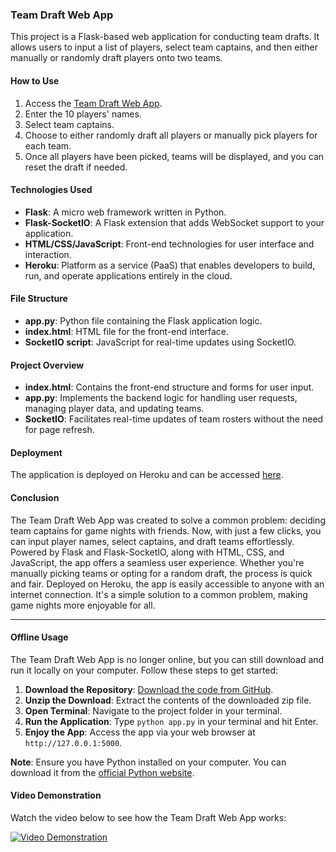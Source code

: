 ### Team Draft Web App

This project is a Flask-based web application for conducting team drafts. It allows users to input a list of players, select team captains, and then either manually or randomly draft players onto two teams.

#### How to Use

1. Access the [Team Draft Web App](https://draftmaster-5a8f04263e9a.herokuapp.com/).
2. Enter the 10 players' names.
3. Select team captains.
4. Choose to either randomly draft all players or manually pick players for each team.
5. Once all players have been picked, teams will be displayed, and you can reset the draft if needed.

#### Technologies Used

- **Flask**: A micro web framework written in Python.
- **Flask-SocketIO**: A Flask extension that adds WebSocket support to your application.
- **HTML/CSS/JavaScript**: Front-end technologies for user interface and interaction.
- **Heroku**: Platform as a service (PaaS) that enables developers to build, run, and operate applications entirely in the cloud.

#### File Structure

- **app.py**: Python file containing the Flask application logic.
- **index.html**: HTML file for the front-end interface.
- **SocketIO script**: JavaScript for real-time updates using SocketIO.

#### Project Overview

- **index.html**: Contains the front-end structure and forms for user input.
- **app.py**: Implements the backend logic for handling user requests, managing player data, and updating teams.
- **SocketIO**: Facilitates real-time updates of team rosters without the need for page refresh.

#### Deployment

The application is deployed on Heroku and can be accessed [here](https://draftmaster-5a8f04263e9a.herokuapp.com/).

#### Conclusion
The Team Draft Web App was created to solve a common problem: deciding team captains for game nights with friends. Now, with just a few clicks, you can input player names, select captains, and draft teams effortlessly. Powered by Flask and Flask-SocketIO, along with HTML, CSS, and JavaScript, the app offers a seamless user experience. Whether you're manually picking teams or opting for a random draft, the process is quick and fair. Deployed on Heroku, the app is easily accessible to anyone with an internet connection. It's a simple solution to a common problem, making game nights more enjoyable for all.


---------------------------------------------------------------------------------------------------------------------------------------------------------------------------------------------------------------------
#### Offline Usage

The Team Draft Web App is no longer online, but you can still download and run it locally on your computer. Follow these steps to get started:

1. **Download the Repository**: [Download the code from GitHub](https://github.com/JuanCantu1/DraftMaster).
2. **Unzip the Download**: Extract the contents of the downloaded zip file.
3. **Open Terminal**: Navigate to the project folder in your terminal.
4. **Run the Application**: Type `python app.py` in your terminal and hit Enter.
5. **Enjoy the App**: Access the app via your web browser at `http://127.0.0.1:5000`.

**Note**: Ensure you have Python installed on your computer. You can download it from the [official Python website](https://www.python.org/downloads/).

#### Video Demonstration

Watch the video below to see how the Team Draft Web App works:

[![Video Demonstration](https://github.com/JuanCantu1/DraftMaster/assets/109363196/8dfdb8ac-663e-4862-9622-80873a969a5e)](https://github.com/JuanCantu1/DraftMaster/assets/109363196/8dfdb8ac-663e-4862-9622-80873a969a5e)
